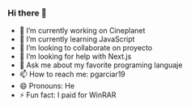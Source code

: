 ### Hi there 👋

- 🔭 I’m currently working on Cineplanet
- 🌱 I’m currently learning JavaScript
- 👯 I’m looking to collaborate on proyecto
- 🤔 I’m looking for help with Next.js
- 💬 Ask me about my favorite programing languaje
- 📫 How to reach me: pgarciar19
- 😄 Pronouns: He
- ⚡ Fun fact: I paid for WinRAR